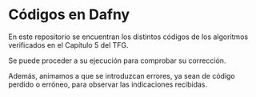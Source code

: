 # Códigos en Dafny

En este repositorio se encuentran los distintos códigos de los algoritmos verificados en el Capítulo 5 del TFG.

Se puede proceder a su ejecución para comprobar su corrección.

Además, animamos a que se introduzcan errores, ya sean de código perdido o erróneo, para observar las indicaciones recibidas.
